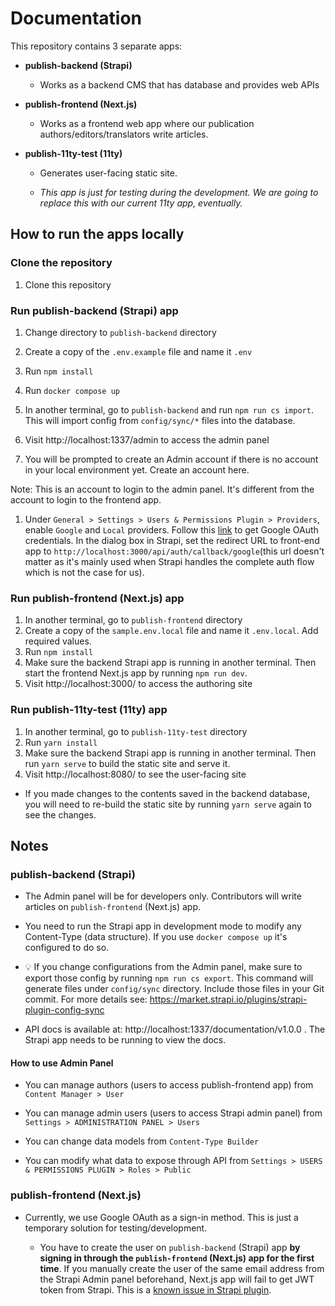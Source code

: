# Documentation

This repository contains 3 separate apps:

- **publish-backend (Strapi)**

  - Works as a backend CMS that has database and provides web APIs

- **publish-frontend (Next.js)**

  - Works as a frontend web app where our publication
    authors/editors/translators write articles.

- **publish-11ty-test (11ty)**

  - Generates user-facing static site.

  - _This app is just for testing during the development. We are going to
    replace this with our current 11ty app, eventually._

## How to run the apps locally

### Clone the repository

1. Clone this repository

### Run publish-backend (Strapi) app

1. Change directory to `publish-backend` directory

2. Create a copy of the `.env.example` file and name it `.env`

3. Run `npm install`

4. Run `docker compose up`

5. In another terminal, go to `publish-backend` and run `npm run cs import`.
   This will import config from `config/sync/*` files into the database.

6. Visit http://localhost:1337/admin to access the admin panel

7. You will be prompted to create an Admin account if there is no account in
   your local environment yet. Create an account here.

Note: This is an account to login to the admin panel. It's different from the
account to login to the frontend app.

1. Under `General > Settings > Users & Permissions Plugin > Providers`, enable
   `Google` and `Local` providers. Follow this [link](
   https://next-auth.js.org/providers/google#configuration) to get Google OAuth
   credentials. In the dialog box in Strapi, set the redirect URL to front-end
   app to `http://localhost:3000/api/auth/callback/google`(this url doesn't
   matter as it's mainly used when Strapi handles the complete auth flow which
   is not the case for us).

### Run publish-frontend (Next.js) app

1. In another terminal, go to `publish-frontend` directory
2. Create a copy of the `sample.env.local` file and name it `.env.local`. Add
   required values.
3. Run `npm install`
4. Make sure the backend Strapi app is running in another terminal. Then start
   the frontend Next.js app by running `npm run dev`.
5. Visit http://localhost:3000/ to access the authoring site

### Run publish-11ty-test (11ty) app

1. In another terminal, go to `publish-11ty-test` directory
2. Run `yarn install`
3. Make sure the backend Strapi app is running in another terminal. Then run
   `yarn serve` to build the static site and serve it.
4. Visit http://localhost:8080/ to see the user-facing site

- If you made changes to the contents saved in the backend database, you will
  need to re-build the static site by running `yarn serve` again to see the
  changes.

## Notes

### publish-backend (Strapi)

- The Admin panel will be for developers only. Contributors will write articles
  on `publish-frontend` (Next.js) app.

- You need to run the Strapi app in development mode to modify any Content-Type
  (data structure). If you use `docker compose up` it's configured to do so.

- 💡 If you change configurations from the Admin panel, make sure to export
  those config by running `npm run cs export`. This command will generate files
  under `config/sync` directory. Include those files in your Git commit. For
  more details see: https://market.strapi.io/plugins/strapi-plugin-config-sync

- API docs is available at: http://localhost:1337/documentation/v1.0.0 . The
  Strapi app needs to be running to view the docs.

#### How to use Admin Panel

- You can manage authors (users to access publish-frontend app) from
  `Content Manager > User`

- You can manage admin users (users to access Strapi admin panel) from
  `Settings > ADMINISTRATION PANEL > Users`

- You can change data models from `Content-Type Builder`

- You can modify what data to expose through API from
  `Settings > USERS & PERMISSIONS PLUGIN > Roles > Public`

### publish-frontend (Next.js)

- Currently, we use Google OAuth as a sign-in method. This is just a temporary
  solution for testing/development.

  - You have to create the user on `publish-backend` (Strapi) app **by signing
    in through the `publish-frontend` (Next.js) app for the first time**. If you
    manually create the user of the same email address from the Strapi Admin
    panel beforehand, Next.js app will fail to get JWT token from Strapi. This
    is a
    [known issue in Strapi plugin](https://github.com/strapi/strapi/issues/12907).
